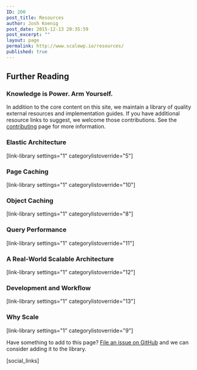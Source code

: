 ```yaml
---
ID: 200
post_title: Resources
author: Josh Koenig
post_date: 2015-12-13 20:35:59
post_excerpt: ""
layout: page
permalink: http://www.scalewp.io/resources/
published: true
---
```


## Further Reading

### Knowledge is Power. Arm Yourself. 

In addition to the core content on this site, we maintain a library of quality external resources and implementation guides. If you have additional resource links to suggest, we welcome those contributions. See the [contributing](/contribute/) page for more information.

### Elastic Architecture
[link-library settings="1" categorylistoverride="5"]

### Page Caching
[link-library settings="1" categorylistoverride="10"]

### Object Caching
[link-library settings="1" categorylistoverride="8"]

### Query Performance
[link-library settings="1" categorylistoverride="11"]

### A Real-World Scalable Architecture
[link-library settings="1" categorylistoverride="12"]

### Development and Workflow
[link-library settings="1" categorylistoverride="13"]

### Why Scale
[link-library settings="1" categorylistoverride="9"]

Have something to add to this page? [File an issue on GitHub](https://github.com/pantheon-systems/wordpress-at-scale/issues/new?labels=resource) and we can consider adding it to the library.

<!--- Do not edit below this line. Automatically pulls in resources. -->

[social_links]
